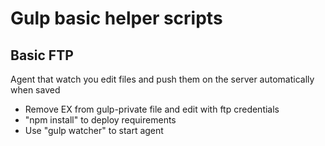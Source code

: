 # Gulp basic helper scripts

## Basic FTP

Agent that watch you edit files and push them on the server automatically when saved

- Remove EX from gulp-private file and edit with ftp credentials
- "npm install" to deploy requirements
- Use "gulp watcher" to start agent
